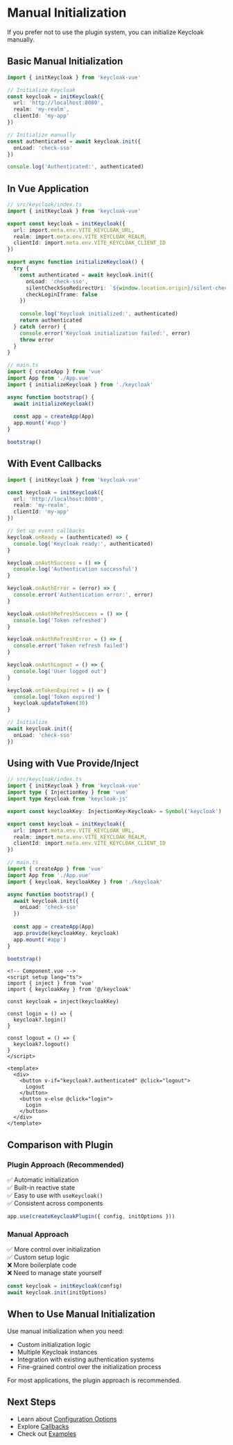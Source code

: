 # Manual Initialization

If you prefer not to use the plugin system, you can initialize Keycloak manually.

## Basic Manual Initialization

```typescript
import { initKeycloak } from 'keycloak-vue'

// Initialize Keycloak
const keycloak = initKeycloak({
  url: 'http://localhost:8080',
  realm: 'my-realm',
  clientId: 'my-app'
})

// Initialize manually
const authenticated = await keycloak.init({
  onLoad: 'check-sso'
})

console.log('Authenticated:', authenticated)
```

## In Vue Application

```typescript
// src/keycloak/index.ts
import { initKeycloak } from 'keycloak-vue'

export const keycloak = initKeycloak({
  url: import.meta.env.VITE_KEYCLOAK_URL,
  realm: import.meta.env.VITE_KEYCLOAK_REALM,
  clientId: import.meta.env.VITE_KEYCLOAK_CLIENT_ID
})

export async function initializeKeycloak() {
  try {
    const authenticated = await keycloak.init({
      onLoad: 'check-sso',
      silentCheckSsoRedirectUri: `${window.location.origin}/silent-check-sso.html`,
      checkLoginIframe: false
    })
    
    console.log('Keycloak initialized:', authenticated)
    return authenticated
  } catch (error) {
    console.error('Keycloak initialization failed:', error)
    throw error
  }
}
```

```typescript
// main.ts
import { createApp } from 'vue'
import App from './App.vue'
import { initializeKeycloak } from './keycloak'

async function bootstrap() {
  await initializeKeycloak()
  
  const app = createApp(App)
  app.mount('#app')
}

bootstrap()
```

## With Event Callbacks

```typescript
import { initKeycloak } from 'keycloak-vue'

const keycloak = initKeycloak({
  url: 'http://localhost:8080',
  realm: 'my-realm',
  clientId: 'my-app'
})

// Set up event callbacks
keycloak.onReady = (authenticated) => {
  console.log('Keycloak ready:', authenticated)
}

keycloak.onAuthSuccess = () => {
  console.log('Authentication successful')
}

keycloak.onAuthError = (error) => {
  console.error('Authentication error:', error)
}

keycloak.onAuthRefreshSuccess = () => {
  console.log('Token refreshed')
}

keycloak.onAuthRefreshError = () => {
  console.error('Token refresh failed')
}

keycloak.onAuthLogout = () => {
  console.log('User logged out')
}

keycloak.onTokenExpired = () => {
  console.log('Token expired')
  keycloak.updateToken(30)
}

// Initialize
await keycloak.init({
  onLoad: 'check-sso'
})
```

## Using with Vue Provide/Inject

```typescript
// src/keycloak/index.ts
import { initKeycloak } from 'keycloak-vue'
import type { InjectionKey } from 'vue'
import type Keycloak from 'keycloak-js'

export const keycloakKey: InjectionKey<Keycloak> = Symbol('keycloak')

export const keycloak = initKeycloak({
  url: import.meta.env.VITE_KEYCLOAK_URL,
  realm: import.meta.env.VITE_KEYCLOAK_REALM,
  clientId: import.meta.env.VITE_KEYCLOAK_CLIENT_ID
})
```

```typescript
// main.ts
import { createApp } from 'vue'
import App from './App.vue'
import { keycloak, keycloakKey } from './keycloak'

async function bootstrap() {
  await keycloak.init({
    onLoad: 'check-sso'
  })
  
  const app = createApp(App)
  app.provide(keycloakKey, keycloak)
  app.mount('#app')
}

bootstrap()
```

```vue
<!-- Component.vue -->
<script setup lang="ts">
import { inject } from 'vue'
import { keycloakKey } from '@/keycloak'

const keycloak = inject(keycloakKey)

const login = () => {
  keycloak?.login()
}

const logout = () => {
  keycloak?.logout()
}
</script>

<template>
  <div>
    <button v-if="keycloak?.authenticated" @click="logout">
      Logout
    </button>
    <button v-else @click="login">
      Login
    </button>
  </div>
</template>
```

## Comparison with Plugin

### Plugin Approach (Recommended)

✅ Automatic initialization  
✅ Built-in reactive state  
✅ Easy to use with `useKeycloak()`  
✅ Consistent across components  

```typescript
app.use(createKeycloakPlugin({ config, initOptions }))
```

### Manual Approach

✅ More control over initialization  
✅ Custom setup logic  
❌ More boilerplate code  
❌ Need to manage state yourself  

```typescript
const keycloak = initKeycloak(config)
await keycloak.init(initOptions)
```

## When to Use Manual Initialization

Use manual initialization when you need:

- Custom initialization logic
- Multiple Keycloak instances
- Integration with existing authentication systems
- Fine-grained control over the initialization process

For most applications, the plugin approach is recommended.

## Next Steps

- Learn about [Configuration Options](/guide/config)
- Explore [Callbacks](/guide/callbacks)
- Check out [Examples](/examples/)
